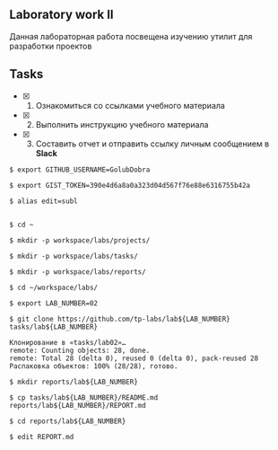## Laboratory work II

Данная лабораторная работа посвещена изучению утилит для разработки проектов

## Tasks

- [x] 1. Ознакомиться со ссылками учебного материала
- [x] 2. Выполнить инструкцию учебного материала
- [x] 3. Составить отчет и отправить ссылку личным сообщением в **Slack**
 
 ```
$ export GITHUB_USERNAME=GolubDobra

$ export GIST_TOKEN=390e4d6a8a0a323d04d567f76e88e6316755b42a

$ alias edit=subl


$ cd ~

$ mkdir -p workspace/labs/projects/

$ mkdir -p workspace/labs/tasks/

$ mkdir -p workspace/labs/reports/

$ cd ~/workspace/labs/

$ export LAB_NUMBER=02

$ git clone https://github.com/tp-labs/lab${LAB_NUMBER} tasks/lab${LAB_NUMBER}

Клонирование в «tasks/lab02»…
remote: Counting objects: 28, done.
remote: Total 28 (delta 0), reused 0 (delta 0), pack-reused 28
Распаковка объектов: 100% (28/28), готово.

$ mkdir reports/lab${LAB_NUMBER}

$ cp tasks/lab${LAB_NUMBER}/README.md reports/lab${LAB_NUMBER}/REPORT.md

$ cd reports/lab${LAB_NUMBER}

$ edit REPORT.md
```
